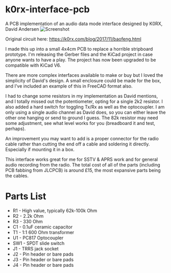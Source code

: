 # k0rx-interface-pcb
A PCB implementation of an audio data mode interface designed by K0RX, David Andersen
![Screenshot](https://i.imgur.com/5BLhEcb.jpg "Photo of PCB")

Original circuit here: https://k0rx.com/blog/2017/11/baofeng.html

I made this up into a small 4x4cm PCB to replace a horrible stripboard prototype. I'm releasing the Gerber files and the KiCad project in case anyone wants to have a play. The project has now been upgraded to be compatible with KiCad V6.

There are more complex interfaces available to make or buy but I loved the simplicity of David's design. A small enclosure could be made for the box, and I've included an example of this in FreeCAD format also.

I had to change some resistors in my implementation as David mentions, and I totally missed out the potentiometer, opting for a single 2k2 resistor. I also added a hard switch for toggling Tx/Rx as well as the optocoupler. I am only using a single audio channel as David does, so you can either leave the other one hanging or send to ground I guess. The 82k resistor may need some adjustment, see what level works for you (breadboard it and test, perhaps).

An improvement you may want to add is a proper connector for the radio cable rather than cutting the end off a cable and soldering it directly. Especially if mounting it in a box.

This interface works great for me for SSTV & APRS work and for general audio recording from the radio. The total cost of all of the parts (including PCB fabbing from
JLCPCB) is around £15, the most expansive parts being the cables.

# Parts List

* R1 - High value, typically 62k-100k Ohm
* R2 - 2.2k Ohm
* R3 - 330 Ohm
* C1 - 0.1uF ceramic capacitor
* T1 - 1:1 600 Ohm transformer
* U1 - PC817 Optocoupler
* SW1 - SPDT slide switch
* J1 - TRRS jack socket
* J2 - Pin header or bare pads
* J3 - Pin header or bare pads
* J4 - Pin header or bare pads
